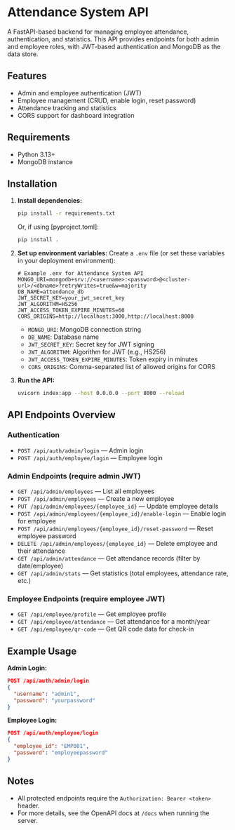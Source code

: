 # Attendance System API

A FastAPI-based backend for managing employee attendance, authentication, and statistics. This API provides endpoints for both admin and employee roles, with JWT-based authentication and MongoDB as the data store.

## Features
- Admin and employee authentication (JWT)
- Employee management (CRUD, enable login, reset password)
- Attendance tracking and statistics
- CORS support for dashboard integration

## Requirements
- Python 3.13+
- MongoDB instance

## Installation

1. **Install dependencies:**
   ```bash
   pip install -r requirements.txt
   ```
   Or, if using [pyproject.toml]:
   ```bash
   pip install .
   ```

2. **Set up environment variables:**
   Create a `.env` file (or set these variables in your deployment environment):

   ```env
   # Example .env for Attendance System API
   MONGO_URI=mongodb+srv://<username>:<password>@<cluster-url>/<dbname>?retryWrites=true&w=majority
   DB_NAME=attendance_db
   JWT_SECRET_KEY=your_jwt_secret_key
   JWT_ALGORITHM=HS256
   JWT_ACCESS_TOKEN_EXPIRE_MINUTES=60
   CORS_ORIGINS=http://localhost:3000,http://localhost:8000
   ```
   - `MONGO_URI`: MongoDB connection string
   - `DB_NAME`: Database name
   - `JWT_SECRET_KEY`: Secret key for JWT signing
   - `JWT_ALGORITHM`: Algorithm for JWT (e.g., HS256)
   - `JWT_ACCESS_TOKEN_EXPIRE_MINUTES`: Token expiry in minutes
   - `CORS_ORIGINS`: Comma-separated list of allowed origins for CORS

3. **Run the API:**
   ```bash
   uvicorn index:app --host 0.0.0.0 --port 8000 --reload
   ```

## API Endpoints Overview

### Authentication
- `POST /api/auth/admin/login` — Admin login
- `POST /api/auth/employee/login` — Employee login

### Admin Endpoints (require admin JWT)
- `GET /api/admin/employees` — List all employees
- `POST /api/admin/employees` — Create a new employee
- `PUT /api/admin/employees/{employee_id}` — Update employee details
- `POST /api/admin/employees/{employee_id}/enable-login` — Enable login for employee
- `POST /api/admin/employees/{employee_id}/reset-password` — Reset employee password
- `DELETE /api/admin/employees/{employee_id}` — Delete employee and their attendance
- `GET /api/admin/attendance` — Get attendance records (filter by date/employee)
- `GET /api/admin/stats` — Get statistics (total employees, attendance rate, etc.)

### Employee Endpoints (require employee JWT)
- `GET /api/employee/profile` — Get employee profile
- `GET /api/employee/attendance` — Get attendance for a month/year
- `GET /api/employee/qr-code` — Get QR code data for check-in

## Example Usage

**Admin Login:**
```json
POST /api/auth/admin/login
{
  "username": "admin1",
  "password": "yourpassword"
}
```

**Employee Login:**
```json
POST /api/auth/employee/login
{
  "employee_id": "EMP001",
  "password": "employeepassword"
}
```

## Notes
- All protected endpoints require the `Authorization: Bearer <token>` header.
- For more details, see the OpenAPI docs at `/docs` when running the server.